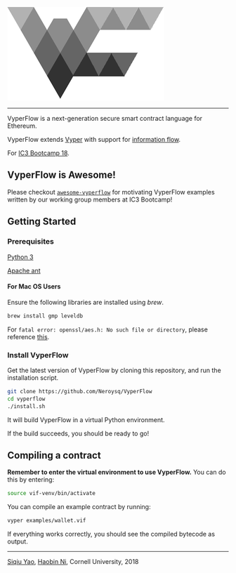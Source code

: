 ![VyperFlow](logo/VyperFlow.png)

---
VyperFlow is a next-generation secure smart contract language for Ethereum.

VyperFlow extends [Vyper](https://github.com/ethereum/vyper) with support for [information flow](https://www.cs.cornell.edu/jif/).

For [IC3 Bootcamp 18](http://www.initc3.org/events/2018-07-12-IC3-Ethereum-Crypto-Boot-Camp.html).

## VyperFlow is Awesome!
Please checkout [`awesome-vyperflow`](https://github.com/FTRobbin/awesome-vyperflow-bootcamp) for motivating VyperFlow examples written by our working group members at IC3 Bootcamp!

## Getting Started

### Prerequisites
[Python 3](https://www.python.org/getit/)

[Apache ant](https://ant.apache.org/manual/install.html)

#### For Mac OS Users
Ensure the following libraries are installed using *brew*.
```sh
brew install gmp leveldb
```

For `fatal error: openssl/aes.h: No such file or directory`, please reference [this](http://vyper.readthedocs.io/en/latest/installing-vyper.html#installation).

### Install VyperFlow

Get the latest version of VyperFlow by cloning this repository, and run the installation script.

```sh
git clone https://github.com/Neroysq/VyperFlow
cd vyperflow
./install.sh
```

It will build VyperFlow in a virtual Python environment.

If the build succeeds, you should be ready to go!

## Compiling a contract

**Remember to enter the virtual environment to use VyperFlow.** You can do this by entering:

```sh
source vif-venv/bin/activate
```

You can compile an example contract by running:

```sh
vyper examples/wallet.vif
```

If everything works correctly, you should see the compiled bytecode as output.

---
[Siqiu Yao](https://github.com/Neroysq), [Haobin Ni](https://github.com/FTRobbin/Ironwood), Cornell University, 2018
